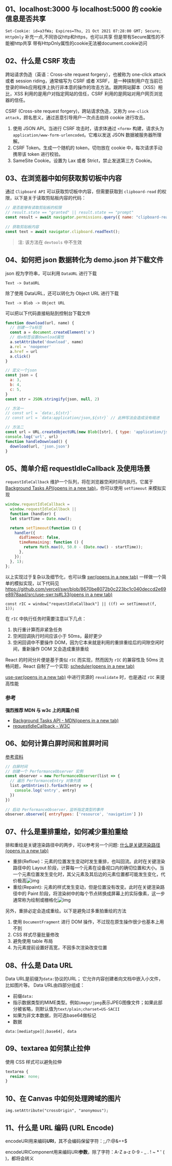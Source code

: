 ## 01、localhost:3000 与 localhost:5000 的 cookie 信息是否共享

`Set-Cookie: id=a3fWa; Expires=Thu, 21 Oct 2021 07:28:00 GMT; Secure; HttpOnly` 补充一点,不同协议http和https，也可以共享 但是带有Secure属性的不能被http共享 带有HttpOnly属性的cookie无法被document.cookie访问

## 02、什么是 CSRF 攻击

跨站请求伪造（英语：Cross-site request forgery），也被称为 one-click attack 或者 session riding，通常缩写为 CSRF 或者 XSRF， 是一种挟制用户在当前已登录的Web应用程序上执行非本意的操作的攻击方法。跟跨网站脚本（XSS）相比，XSS 利用的是用户对指定网站的信任，CSRF 利用的是网站对用户网页浏览器的信任。

CSRF (Cross-site request forgery)，跨站请求伪造，又称为 `one-click attack`，顾名思义，通过恶意引导用户一次点击劫持 cookie 进行攻击。

1. 使用 JSON API。当进行 CSRF 攻击时，请求体通过 `<form>` 构建，请求头为 `application/www-form-urlencoded`。它难以发送 JSON 数据被服务器所理解。
2. CSRF Token。生成一个随机的 token，切勿放在 cookie 中，每次请求手动携带该 token 进行校验。
3. SameSite Cookie。设置为 Lax 或者 Strict，禁止发送第三方 Cookie。

## 03、在浏览器中如何获取剪切板中内容

通过 `Clipboard API` 可以获取剪切板中内容，但需要获取到 `clipboard-read` 的权限，以下是关于读取剪贴板内容的代码：

```javascript
// 是否能够有读取剪贴板的权限
// result.state == "granted" || result.state == "prompt"
const result = await navigator.permissions.query({ name: "clipboard-read" });
 
// 获取剪贴板内容
const text = await navigator.clipboard.readText();
```

> 注: 该方法在 `devtools` 中不生效

## 04、如何把 json 数据转化为 demo.json 并下载文件

json 视为字符串，可以利用 `DataURL` 进行下载

`Text -> DataURL`

除了使用 DataURL，还可以转化为 Object URL 进行下载

`Text -> Blob -> Object URL`

可以把以下代码直接粘贴到控制台下载文件

```javascript
function download(url, name) {
  // 创建一个a标签
  const a = document.createElement('a')
  // 给a标签设置download属性
  a.setAttribute('download', name)
  a.rel = 'noopener'
  a.href = url
  a.click()
}

// 定义一个json
const json = {
  a: 3,
  b: 4,
  c: 5,
}
const str = JSON.stringify(json, null, 2)

// 方法一
// const url = `data:,${str}`
// const url = `data:application/json,${str}` // 此种写法会造成没有缩进

// 方法二
const url = URL.createObjectURL(new Blob([str], { type: 'application/json' }))
console.log('url', url)
function handleDownload() {
  download(url, 'json.json')
}
```

## 05、简单介绍 requestIdleCallback 及使用场景

`requestIdleCallback` 维护一个队列，将在浏览器空闲时间内执行。它属于 [Background Tasks API(opens in a new tab)](https://developer.mozilla.org/zh-CN/docs/Web/API/Background_Tasks_API)，你可以使用 `setTimeout` 来模拟实现

```javascript
window.requestIdleCallback =
  window.requestIdleCallback ||
  function (handler) {
  let startTime = Date.now();

  return setTimeout(function () {
    handler({
      didTimeout: false,
      timeRemaining: function () {
        return Math.max(0, 50.0 - (Date.now() - startTime));
      },
    });
  }, 1);
};
```

以上实现过于复杂以及细节化，也可以像 [swr(opens in a new tab)](https://github.com/vercel/swr) 一样做一个简单的模拟实现，以下代码见 [https://github.com/vercel/swr/blob/8670be8072b0c223bc1c040deccd2e69e8978aad/src/use-swr.ts#L33(opens in a new tab)](https://github.com/vercel/swr/blob/8670be8072b0c223bc1c040deccd2e69e8978aad/src/use-swr.ts#L33)

```
const rIC = window["requestIdleCallback"] || ((f) => setTimeout(f, 1));
```

在 `rIC` 中执行任务时需要注意以下几点：

1. 执行重计算而非紧急任务
2. 空闲回调执行时间应该小于 50ms，最好更少
3. 空闲回调中不要操作 DOM，因为它本来就是利用的重排重绘后的间隙空闲时间，重新操作 DOM 又会造成重排重绘

React 的时间分片便是基于类似 `rIC` 而实现，然而因为 `rIC` 的兼容性及 50ms 流畅问题，React 自制了一个实现: [scheduler(opens in a new tab)](https://github.com/facebook/react/tree/master/packages/scheduler)

[use-swr(opens in a new tab)](https://github.com/vercel/swr) 中进行资源的 `revalidate` 时，也是通过 `rIC` 来提高性能

### 参考

**强烈推荐 MDN 与 w3c 上的两篇介绍**

- [Background Tasks API - MDN(opens in a new tab)](https://developer.mozilla.org/zh-CN/docs/Web/API/Background_Tasks_API)
- [requestIdleCallback - W3C](https://w3c.github.io/requestidlecallback/#idle-periods)

## 06、如何计算白屏时间和首屏时间

[参考资料](https://developer.mozilla.org/zh-CN/docs/Web/API/PerformanceNavigationTiming)

```javascript
// 白屏时间
// 创建一个 PerformanceObserver 实例
const observer = new PerformanceObserver(list => {
  // 遍历 PerformanceEntry 对象列表
  list.getEntries().forEach(entry => {
    console.log('entry', entry)
  })
})
  
// 启动 PerformanceObserver，监听指定类型的事件
observer.observe({ entryTypes: ['resource', 'navigation'] })
```

## 07、什么是重排重绘，如何减少重拍重绘

排和重绘是关键渲染路径中的两步，可以参考另一个问题: [什么是关键渲染路径(opens in a new tab)](https://q.shanyue.tech/fe/前端工程化/391.html)

- 重排(Reflow)：元素的位置发生变动时发生重排，也叫回流。此时在关键渲染路径中的 Layout 阶段，计算每一个元素在设备视口内的确切位置和大小。当一个元素位置发生变化时，其父元素及其后边的元素位置都可能发生变化，代价极高![img](https://q.shanyue.tech/assets/layout.png)
- 重绘(Repaint): 元素的样式发生变动，但是位置没有改变。此时在关键渲染路径中的 Paint 阶段，将渲染树中的每个节点转换成屏幕上的实际像素，这一步通常称为绘制或栅格化![img](https://q.shanyue.tech/assets/paint.png)

另外，重排必定会造成重绘。以下是避免过多重拍重绘的方法

1. 使用 `DocumentFragment` 进行 DOM 操作，不过现在原生操作很少也基本上用不到
2. CSS 样式尽量批量修改
3. 避免使用 table 布局
4. 为元素提前设置好高宽，不因多次渲染改变位置

## 08、什么是 Data URL

Data URL是前缀为`data:`协议的URL； 它允许内容创建者向文档中嵌入小文件，比如图片等。 Data URL由四部分组成：

- 前缀`data:`
- 指示数据类型的MIME类型。例如`image/jpeg`表示JPEG图像文件；如果此部分被省略，则默认值为`text/plain;charset=US-SACII`
- 如果为非文本数据，则可选base64做标记
- 数据

```
data:[mediatype][;base64], data
```

## 09、textarea 如何禁止拉伸

使用 CSS 样式可以避免拉伸

```css
textarea {
  resize: none;
}
```

## 10、在 Canvas 中如何处理跨域的图片

`img.setAttribute("crossOrigin", "anonymous");`

## 11、什么是 URL 编码 (URL Encode)

encodeURI用来编码**URI**，其不会编码保留字符：;,/?:@&=+$

encodeURIComponent用来编码URI**参数**，除了字符：A-Z a-z 0-9 - _ . ! ~ * ' ( )，都将会转义